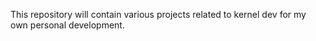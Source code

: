 This repository will contain various projects related to kernel dev for my own personal development. 